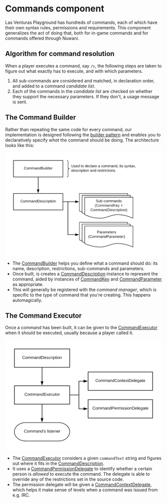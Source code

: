 # Commands component
Las Venturas Playground has hundreds of commands, each of which have their own syntax rules,
permissions and requirements. This component generalizes the act of doing that, both for in-game
commands and for commands offered through Nuwani.

## Algorithm for command resolution
When a player executes a command, say `/v`, the following steps are taken to figure out what exactly
has to execute, and with which parameters.

  1. All sub-commands are considered and matched, in declaration order, and added to a command
     _candidate list_.
  1. Each of the commands in the _candidate list_ are checked on whether they support the necessary
     parameters. If they don't, a usage message is sent.

## The Command Builder
Rather than repeating the same code for every command, our implementation is designed following the
[builder pattern](https://en.wikipedia.org/wiki/Builder_pattern) and enables you to declaratively
specify _what_ the command should be doing. The architecture looks like this:

![Image of architecture](https://github.com/LVPlayground/playground/blob/master/docs/command-builder.png?raw=true)

  * The [CommandBuilder](command_builder.js) helps you define what a command should do: its name,
    description, restrictions, sub-commands and parameters.
  * Once built, is creates a [CommandDescription](command_description.js) instance to represent the
    command, aided by instances of [CommandKey](command_key.js) and [CommandParameter](command_parameter.js)
    as appropriate.
  * This will generally be registered with the _command manager_, which is specific to the type of
    command that you're creating. This happens automagically.

## The Command Executor
Once a command has been built, it can be given to the [CommandExecutor](command_executor.js) when
it should be executed, usually because a player called it.

![Image of architecture](https://github.com/LVPlayground/playground/blob/master/docs/command-executor.png?raw=true)

  * The [CommandExecutor](command_executor.js) considers a given `commandText` string and figures
    out where it fits in the [CommandDescription](command_description.js).
  * It uses a [CommandPermissionDelegate](command_permission_delegate.js) to identify whether a
    certain person is _allowed_ to execute the command. The delegate is able to override any of the
    restrictions set in the source code.
  * The permission delegate will be given a [CommandContextDelegate](command_context_delegte.js),
    which helps it make sense of levels when a command was issued from e.g. IRC.
